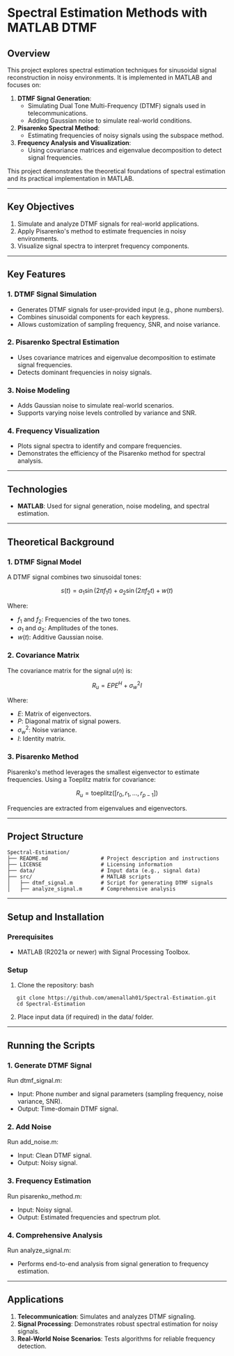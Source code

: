 # **Spectral Estimation Methods with MATLAB DTMF**

## **Overview**
This project explores spectral estimation techniques for sinusoidal signal reconstruction in noisy environments. It is implemented in MATLAB and focuses on:
1. **DTMF Signal Generation**:
   - Simulating Dual Tone Multi-Frequency (DTMF) signals used in telecommunications.
   - Adding Gaussian noise to simulate real-world conditions.
2. **Pisarenko Spectral Method**:
   - Estimating frequencies of noisy signals using the subspace method.
3. **Frequency Analysis and Visualization**:
   - Using covariance matrices and eigenvalue decomposition to detect signal frequencies.

This project demonstrates the theoretical foundations of spectral estimation and its practical implementation in MATLAB.

---

## **Key Objectives**
1. Simulate and analyze DTMF signals for real-world applications.
2. Apply Pisarenko's method to estimate frequencies in noisy environments.
3. Visualize signal spectra to interpret frequency components.

---

## **Key Features**
### **1. DTMF Signal Simulation**
- Generates DTMF signals for user-provided input (e.g., phone numbers).
- Combines sinusoidal components for each keypress.
- Allows customization of sampling frequency, SNR, and noise variance.

### **2. Pisarenko Spectral Estimation**
- Uses covariance matrices and eigenvalue decomposition to estimate signal frequencies.
- Detects dominant frequencies in noisy signals.

### **3. Noise Modeling**
- Adds Gaussian noise to simulate real-world scenarios.
- Supports varying noise levels controlled by variance and SNR.

### **4. Frequency Visualization**
- Plots signal spectra to identify and compare frequencies.
- Demonstrates the efficiency of the Pisarenko method for spectral analysis.

---

## **Technologies**
- **MATLAB**: Used for signal generation, noise modeling, and spectral estimation.

---

## **Theoretical Background**

### **1. DTMF Signal Model**
A DTMF signal combines two sinusoidal tones:

$$s(t) = a_1 \sin(2\pi f_1 t) + a_2 \sin(2\pi f_2 t) + w(t)$$

Where:
- $f_1$ and $f_2$: Frequencies of the two tones.
- $a_1$ and $a_2$: Amplitudes of the tones.
- $w(t)$: Additive Gaussian noise.

### 2. Covariance Matrix

The covariance matrix for the signal $u(n)$ is:

$$R_u = EPE^H + \sigma_w^2 I$$

Where:
- $E$: Matrix of eigenvectors.
- $P$: Diagonal matrix of signal powers.
- $\sigma_w^2$: Noise variance.
- $I$: Identity matrix.

### 3. Pisarenko Method

Pisarenko's method leverages the smallest eigenvector to estimate frequencies. Using a Toeplitz matrix for covariance:

$$R_u = \text{toeplitz}([r_0, r_1, ..., r_{p-1}])$$

Frequencies are extracted from eigenvalues and eigenvectors.

---

## **Project Structure**
```
Spectral-Estimation/
├── README.md                 # Project description and instructions
├── LICENSE                   # Licensing information
├── data/                     # Input data (e.g., signal data)
├── src/                      # MATLAB scripts
│   ├── dtmf_signal.m         # Script for generating DTMF signals
│   ├── analyze_signal.m      # Comprehensive analysis
```
---

## **Setup and Installation**

### **Prerequisites**
- MATLAB (R2021a or newer) with Signal Processing Toolbox.

### **Setup**
1. Clone the repository:
bash
```
   git clone https://github.com/amenallah01/Spectral-Estimation.git
   cd Spectral-Estimation
```
2. Place input data (if required) in the data/ folder.

---

## **Running the Scripts**

### **1. Generate DTMF Signal**
Run dtmf_signal.m:
- Input: Phone number and signal parameters (sampling frequency, noise variance, SNR).
- Output: Time-domain DTMF signal.

### **2. Add Noise**
Run add_noise.m:
- Input: Clean DTMF signal.
- Output: Noisy signal.

### **3. Frequency Estimation**
Run pisarenko_method.m:
- Input: Noisy signal.
- Output: Estimated frequencies and spectrum plot.

### **4. Comprehensive Analysis**
Run analyze_signal.m:
- Performs end-to-end analysis from signal generation to frequency estimation.

---

## **Applications**
1. **Telecommunication**: Simulates and analyzes DTMF signaling.
2. **Signal Processing**: Demonstrates robust spectral estimation for noisy signals.
3. **Real-World Noise Scenarios**: Tests algorithms for reliable frequency detection.
